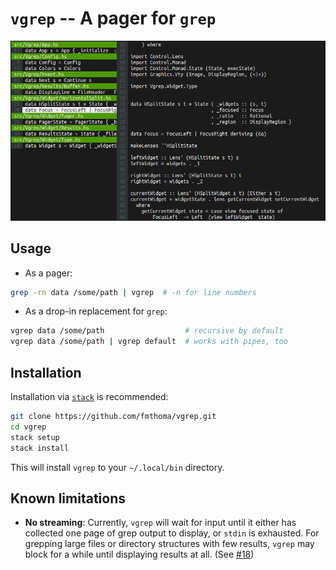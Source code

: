 `vgrep` -- A pager for `grep`
=============================

![Screenshot](./vgrep.png)

## Usage

* As a pager:
```bash
grep -rn data /some/path | vgrep  # -n for line numbers
```

* As a drop-in replacement for `grep`:
```bash
vgrep data /some/path                  # recursive by default
vgrep data /some/path | vgrep default  # works with pipes, too
```

## Installation
Installation via [`stack`][1] is recommended:
```bash
git clone https://github.com/fmthoma/vgrep.git
cd vgrep
stack setup
stack install
```
This will install `vgrep` to your `~/.local/bin` directory.

## Known limitations
* **No streaming**: Currently, `vgrep` will wait for input until it either has
collected one page of grep output to display, or `stdin` is exhausted.
For grepping large files or directory structures with few results,
`vgrep` may block for a while until displaying results at all.
(See [#18](https://github.com/fmthoma/vgrep/issues/18))

[1]: https://github.com/commercialhaskell/stack/blob/master/doc/install_and_upgrade.md

